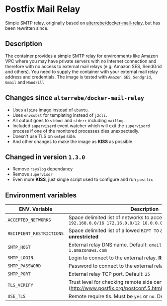 # Postfix Mail Relay

Simple SMTP relay, originally based on [alterrebe/docker-mail-relay](https://github.com/alterrebe/docker-mail-relay), but has been rewritten since.

## Description

The container provides a simple SMTP relay for environments like Amazon VPC where you may have private servers with no Internet connection
and therefore with no access to external mail relays (e.g. Amazon SES, SendGrid and others). You need to supply the container with your
external mail relay address and credentials. The image is tested with `Amazon SES`, `Sendgrid`, `Gmail` and `Mandrill`

## Changes since `alterrebe/docker-mail-relay`

* Uses `alpine` image instead of `ubuntu`.
* Uses `envsubst` for templating instead of `j2cli`.
* All output goes to `stdout` and `stderr` including `maillog`.
* Included `superviserd` event watcher which will exit the `supervisord` process if one of the monitored processes dies unexpectedly.
* Doesn't use TLS on `smtpd` side.
* And other changes to make the image as **KISS** as possible

## Changed in version `1.3.0`

* Remove `rsyslog` dependancy
* Remove `supervisor`
* Even more **KISS**, just single script used to configure and run `postfix`

## Environment variables

| ENV. Variable            | Description                                                                                                                        |
| ------------------------ | -----------------------------------------------------------------------------------------------------------------------------------|
| `ACCEPTED_NETWORKS`      | Space delimited list of networks to accept mail from. Default: `192.168.0.0/16 172.16.0.0/12 10.0.0.0/8`                     |
| `RECIPIENT_RESTRICTIONS` | Space delimited list of allowed `RCPT TO` addresses. Default: **unrestricted**                                               |
| `SMTP_HOST`              | External relay DNS name. Default: `email-smtp.us-east-1.amazonaws.com`                                                       |
| `SMTP_LOGIN`             | Login to connect to the external relay. **Required**                                                                         |
| `SMTP_PASSWORD`          | Password to connect to the external relay. **Required**                                                                      |
| `SMTP_PORT`              | External relay TCP port. Default: `25`                                                                                       |
| `TLS_VERIFY`             | Trust level for checking remote side cert. Default: `may` (<http://www.postfix.org/postconf.5.html#smtp_tls_security_level>) |
| `USE_TLS`                | Remote require tls. Must be `yes` or `no`. Default: `no`                                                                     |
